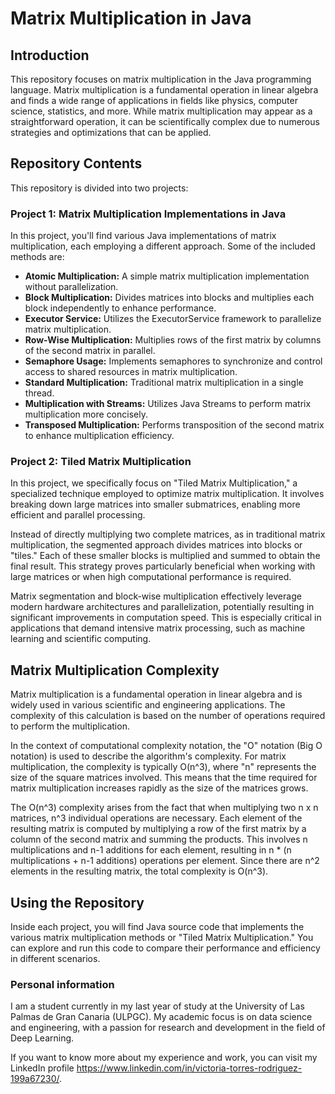 # Matrix Multiplication in Java

## Introduction

This repository focuses on matrix multiplication in the Java programming language. Matrix multiplication is a fundamental operation in linear algebra and finds a wide range of applications in fields like physics, computer science, statistics, and more. While matrix multiplication may appear as a straightforward operation, it can be scientifically complex due to numerous strategies and optimizations that can be applied.

## Repository Contents

This repository is divided into two projects:

### Project 1: Matrix Multiplication Implementations in Java

In this project, you'll find various Java implementations of matrix multiplication, each employing a different approach. Some of the included methods are:

- **Atomic Multiplication:** A simple matrix multiplication implementation without parallelization.
- **Block Multiplication:** Divides matrices into blocks and multiplies each block independently to enhance performance.
- **Executor Service:** Utilizes the ExecutorService framework to parallelize matrix multiplication.
- **Row-Wise Multiplication:** Multiplies rows of the first matrix by columns of the second matrix in parallel.
- **Semaphore Usage:** Implements semaphores to synchronize and control access to shared resources in matrix multiplication.
- **Standard Multiplication:** Traditional matrix multiplication in a single thread.
- **Multiplication with Streams:** Utilizes Java Streams to perform matrix multiplication more concisely.
- **Transposed Multiplication:** Performs transposition of the second matrix to enhance multiplication efficiency.

### Project 2: Tiled Matrix Multiplication

In this project, we specifically focus on "Tiled Matrix Multiplication,"  a specialized technique employed to optimize matrix multiplication. It involves breaking down large matrices into smaller submatrices, enabling more efficient and parallel processing.

Instead of directly multiplying two complete matrices, as in traditional matrix multiplication, the segmented approach divides matrices into blocks or "tiles." Each of these smaller blocks is multiplied and summed to obtain the final result. This strategy proves particularly beneficial when working with large matrices or when high computational performance is required.

Matrix segmentation and block-wise multiplication effectively leverage modern hardware architectures and parallelization, potentially resulting in significant improvements in computation speed. This is especially critical in applications that demand intensive matrix processing, such as machine learning and scientific computing.

## Matrix Multiplication Complexity

Matrix multiplication is a fundamental operation in linear algebra and is widely used in various scientific and engineering applications. The complexity of this calculation is based on the number of operations required to perform the multiplication.

In the context of computational complexity notation, the "O" notation (Big O notation) is used to describe the algorithm's complexity. For matrix multiplication, the complexity is typically O(n^3), where "n" represents the size of the square matrices involved. This means that the time required for matrix multiplication increases rapidly as the size of the matrices grows.

The O(n^3) complexity arises from the fact that when multiplying two n x n matrices, n^3 individual operations are necessary. Each element of the resulting matrix is computed by multiplying a row of the first matrix by a column of the second matrix and summing the products. This involves n multiplications and n-1 additions for each element, resulting in n * (n multiplications + n-1 additions) operations per element. Since there are n^2 elements in the resulting matrix, the total complexity is O(n^3).

## Using the Repository

Inside each project, you will find Java source code that implements the various matrix multiplication methods or "Tiled Matrix Multiplication." You can explore and run this code to compare their performance and efficiency in different scenarios.

### Personal information
I am a student currently in my last year of study at the University of Las Palmas de Gran Canaria (ULPGC). My academic focus is on data science and engineering, with a passion for research and development in the field of Deep Learning.

If you want to know more about my experience and work, you can visit my LinkedIn profile https://www.linkedin.com/in/victoria-torres-rodriguez-199a67230/.
